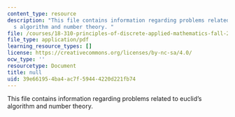 ```yaml
---
content_type: resource
description: "This file contains information regarding problems related to euclid\u2019\
  s algorithm and number theory. "
file: /courses/18-310-principles-of-discrete-applied-mathematics-fall-2013/39e661954ba4ac7f59444220d221fb74_MIT18_310F13_rec10.pdf
file_type: application/pdf
learning_resource_types: []
license: https://creativecommons.org/licenses/by-nc-sa/4.0/
ocw_type: ''
resourcetype: Document
title: null
uid: 39e66195-4ba4-ac7f-5944-4220d221fb74
---
```

This file contains information regarding problems related to euclid’s algorithm and number theory. 